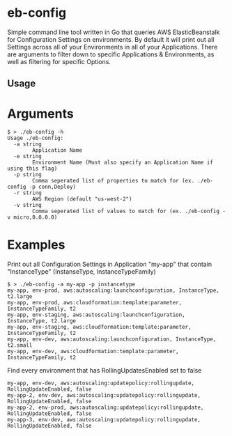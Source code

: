 # eb-config

Simple command line tool written in Go that queries AWS ElasticBeanstalk for Configuration Settings on environments. By default it will print out all Settings across all of your Environments in all of your Applications. There are arguments to filter down to specific Applications & Environments, as well as filtering for specific Options.

## Usage
# Arguments
```
$ > ./eb-config -h
Usage ./eb-config:
  -a string
    	Application Name
  -e string
    	Environment Name (Must also specify an Application Name if using this flag)
  -p string
    	Comma seperated list of properties to match for (ex. ./eb-config -p conn,Deploy)
  -r string
    	AWS Region (default "us-west-2")
  -v string
    	Comma seperated list of values to match for (ex. ./eb-config -v micro,0.0.0.0)
```
# Examples
Print out all Configuration Settings in Application "my-app" that contain "InstanceType" (InstanseType, InstanceTypeFamily)
```
$ > ./eb-config -a my-app -p instancetype
my-app, env-prod, aws:autoscaling:launchconfiguration, InstanceType, t2.large
my-app, env-prod, aws:cloudformation:template:parameter, InstanceTypeFamily, t2
my-app, env-staging, aws:autoscaling:launchconfiguration, InstanceType, t2.large
my-app, env-staging, aws:cloudformation:template:parameter, InstanceTypeFamily, t2
my-app, env-dev, aws:autoscaling:launchconfiguration, InstanceType, t2.small
my-app, env-dev, aws:cloudformation:template:parameter, InstanceTypeFamily, t2
```
Find every environment that has RollingUpdatesEnabled set to false
```
my-app, env-dev, aws:autoscaling:updatepolicy:rollingupdate, RollingUpdateEnabled, false
my-app-2, env-dev, aws:autoscaling:updatepolicy:rollingupdate, RollingUpdateEnabled, false
my-app-2, env-prod, aws:autoscaling:updatepolicy:rollingupdate, RollingUpdateEnabled, false
my-app-3, env-dev, aws:autoscaling:updatepolicy:rollingupdate, RollingUpdateEnabled, false
```

